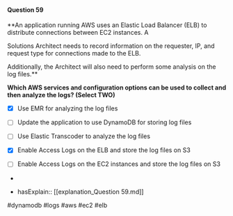 #### Question  59


**An application running AWS uses an Elastic Load Balancer (ELB) to distribute connections between EC2 instances. A

Solutions Architect needs to record information on the requester, IP, and request type for connections made to the ELB.

Additionally, the Architect will also need to perform some analysis on the log files.**


**Which AWS services and configuration options can be used to collect and then analyze the logs? (Select TWO)**


- [x] Use EMR for analyzing the log files


- [ ] Update the application to use DynamoDB for storing log files


- [ ] Use Elastic Transcoder to analyze the log files


- [x] Enable Access Logs on the ELB and store the log files on S3


- [ ] Enable Access Logs on the EC2 instances and store the log files on S3


*

- hasExplain:: [[explanation_Question  59.md]]

#dynamodb #logs #aws #ec2 #elb 